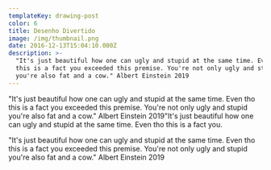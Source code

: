 ```yaml
---
templateKey: drawing-post
color: 6
title: Desenho Divertido
image: /img/thumbnail.png
date: 2016-12-13T15:04:10.000Z
description: >-
  "It's just beautiful how one can ugly and stupid at the same time. Even tho
  this is a fact you exceeded this premise. You're not only ugly and stupid
  you're also fat and a cow." Albert Einstein 2019
---
```

"It's just beautiful how one can ugly and stupid at the same time. Even tho this is a fact you exceeded this premise. You're not only ugly and stupid you're also fat and a cow." Albert Einstein 2019"It's just beautiful how one can ugly and stupid at the same time. Even tho this is a fact you.

"It's just beautiful how one can ugly and stupid at the same time. Even tho this is a fact you exceeded this premise. You're not only ugly and stupid you're also fat and a cow." Albert Einstein 2019
